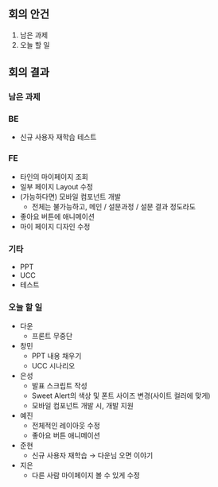 ## 회의 안건

1. 남은 과제
2. 오늘 할 일

## 회의 결과

### 남은 과제

### BE

- 신규 사용자 재학습 테스트

### FE

- 타인의 마이페이지 조회
- 일부 페이지 Layout 수정
- (가능하다면) 모바일 컴포넌트 개발
    - 전체는 불가능하고, 메인 / 설문과정 / 설문 결과 정도라도
- 좋아요 버튼에 애니메이션
- 마이 페이지 디자인 수정

### 기타

- PPT
- UCC
- 테스트

### 오늘 할 일

- 다운
    - 프론트 무중단
- 창민
    - PPT 내용 채우기
    - UCC 시나리오
- 은성
    - 발표 스크립트 작성
    - Sweet Alert의 색상 및 폰트 사이즈 변경(사이트 컬러에 맞게)
    - 모바일 컴포넌트 개발 시, 개발 지원
- 예진
    - 전체적인 레이아웃 수정
    - 좋아요 버튼 애니메이션
- 준현
    - 신규 사용자 재학습 → 다운님 오면 이야기
- 지은
    - 다른 사람 마이페이지 볼 수 있게 수정